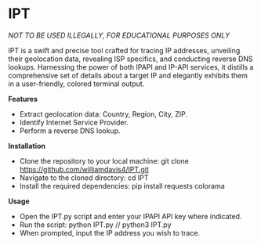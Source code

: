 # IPT
*NOT TO BE USED ILLEGALLY, FOR EDUCATIONAL PURPOSES ONLY*

IPT is a swift and precise tool crafted for tracing IP addresses, unveiling their geolocation data, revealing ISP specifics, and conducting reverse DNS lookups. Harnessing the power of both IPAPI and IP-API services, it distills a comprehensive set of details about a target IP and elegantly exhibits them in a user-friendly, colored terminal output.

**Features**

- Extract geolocation data: Country, Region, City, ZIP.
- Identify Internet Service Provider.
- Perform a reverse DNS lookup.

**Installation**

- Clone the repository to your local machine: git clone https://github.com/williamdavis4/IPT.git
- Navigate to the cloned directory: cd IPT
- Install the required dependencies: pip install requests colorama

**Usage**

- Open the IPT.py script and enter your IPAPI API key where indicated.
- Run the script: python IPT.py // python3 IPT.py
- When prompted, input the IP address you wish to trace.
